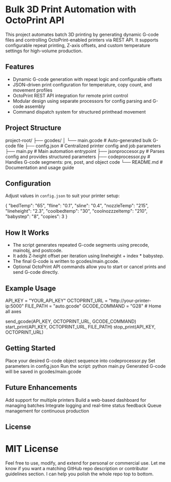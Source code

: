 # Bulk 3D Print Automation with OctoPrint API

This project automates batch 3D printing by generating dynamic G-code files and controlling OctoPrint-enabled printers via REST API. It supports configurable repeat printing, Z-axis offsets, and custom temperature settings for high-volume production.

## Features

- Dynamic G-code generation with repeat logic and configurable offsets  
- JSON-driven print configuration for temperature, copy count, and movement profiles  
- OctoPrint REST API integration for remote print control  
- Modular design using separate processors for config parsing and G-code assembly  
- Command dispatch system for structured printhead movement

## Project Structure

project-root/
├── gcodes/
│   └── main.gcode               # Auto-generated bulk G-code file
├── config.json                  # Centralized printer config and job parameters
├── main.py                      # Main automation entrypoint
├── jsonproccesor.py             # Parses config and provides structured parameters
├── codeprocessor.py             # Handles G-code segments: pre, post, and object code
└── README.md                    # Documentation and usage guide


## Configuration

Adjust values in `config.json` to suit your printer setup:


{
  "bedTemp": "65",
  "fline": "0.1",
  "sline": "0.4",
  "nozzleTemp": "215",
  "lineheight": "2.3",
  "coolbedtemp": "30",
  "coolnozzzeltemp": "210",
  "babystep": "8",
  "copies": 3
}

## How It Works
- The script generates repeated G-code segments using precode, mainobj, and postcode.
- It adds Z-height offset per iteration using lineheight + index * babystep.
- The final G-code is written to gcodes/main.gcode.
- Optional OctoPrint API commands allow you to start or cancel prints and send G-code directly.


## Example Usage

API_KEY = "YOUR_API_KEY"
OCTOPRINT_URL = "http://your-printer-ip:5000"
FILE_PATH = "auto.gcode"
GCODE_COMMAND = "G28"  # Home all axes

send_gcode(API_KEY, OCTOPRINT_URL, GCODE_COMMAND)
start_print(API_KEY, OCTOPRINT_URL, FILE_PATH)
stop_print(API_KEY, OCTOPRINT_URL)

## Getting Started

Place your desired G-code object sequence into codeprocessor.py
Set parameters in config.json
Run the script:
python main.py
Generated G-code will be saved in gcodes/main.gcode

## Future Enhancements

Add support for multiple printers
Build a web-based dashboard for managing batches
Integrate logging and real-time status feedback
Queue management for continuous production

## License
# MIT License

Feel free to use, modify, and extend for personal or commercial use.
Let me know if you want a matching GitHub repo description or contributor guidelines section. I can help you polish the whole repo top to bottom.

